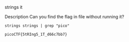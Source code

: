 strings it

Description
Can you find the flag in file without running it?

```
strings strings | grep "pico"

picoCTF{5tRIng5_1T_d66c7bb7}
```